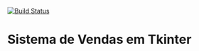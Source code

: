 [![Build Status](https://travis-ci.com/Nathanbahia/sistema-de-vendas-tkinter.svg?token=ZM7fThBeLMqVGpgxzwNV&branch=master)](https://travis-ci.com/Nathanbahia/sistema-de-vendas-tkinter)

# Sistema de Vendas em Tkinter